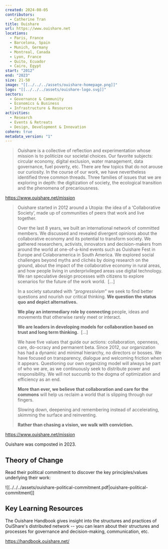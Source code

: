 ```yaml
---
created: 2024-08-05
contributors:
  - Catherine Tran
title: Ouishare
url: https://www.ouishare.net
locations:
  - Paris, France
  - Barcelona, Spain
  - Munich, Germany
  - Montreal, Canada
  - Lyon, France
  - Quito, Ecuador
  - Cairo, Egypt
start: "2012"
end: "2023"
size: 21-50
image: "[[../../../assets/ouishare-homepage.png]]"
logo: "[[../../../assets/ouishare-logo.svg]]"
sectors:
  - Governance & Community
  - Economics & Business
  - Infrastructure & Resources
activities:
  - Research
  - Events & Retreats
  - Design, Development & Innovation
cohere: true
metadata_version: "1"
---
```

>Ouishare is a collective of reflection and experimentation whose mission is to politicize our societal choices. Our favorite subjects: circular economy, digital exclusion, water management, data governance, fuel poverty, etc. There are few topics that do not arouse our curiosity. In the course of our work, we have nevertheless identified three common threads. Three families of issues that we are exploring in depth: the digitization of society, the ecological transition and the phenomena of precariousness.

https://www.ouishare.net/mission

>Ouishare started in 2012 around a Utopia: the idea of a ‘Collaborative Society’, made up of communities of peers that work and live together.
>
>Over the last 8 years, we built an international network of committed members. We discussed and revealed divergent opinions about the collaborative economy and its potential to transform society. We gathered researchers, activists, innovators and decision-makers from around the world at one-of-a-kind events such as Ouishare Fest in Europe and Colaboramerica in South America. We explored social challenges beyond myths and clichés by doing research on the ground, about the impact of the collaborative economy in rural areas, and how people living in underprivileged areas use digital technology. We ran speculative design processes with citizens to explore scenarios for the future of the work world.  [...]
>
>In a society saturated with _“progressivism”_ we seek to find better questions and nourish our critical thinking. **We question the status quo and depict alternatives.**   
>
>**We play an intermediary role by connecting** people, ideas and movements that otherwise rarely meet or interact.  
>
>**We are leaders in developing models for collaboration based on trust and long term thinking.**  [...]
>
>We have five values that guide our actions: collaboration, openness, care, do-ocracy and permanent beta. Since 2012, our organization has had a dynamic and minimal hierarchy, no directors or bosses. We have focused on transparency, dialogue and welcoming friction when it appears. Questioning our own organizing model will always be part of who we are, as we continuously seek to distribute power and responsibility. We will not succumb to the dogma of optimization and efficiency as an end.   
>
>**More than ever, we believe that collaboration and care for the commons** will help us reclaim a world that is slipping through our fingers.   
>
>Slowing down, deepening and remembering instead of accelerating, skimming the surface and reinventing.   
>
>**Rather than chasing a vision, we walk with conviction.**

https://www.ouishare.net/mission

Ouishare was composted in 2023. 

## Theory of Change

Read their political commitment to discover the key principles/values underlying their work:

![[../../../assets/ouishare-political-commitment.pdf|ouishare-political-commitment]]


## Key Learning Resources

The Ouishare Handbook gives insight into the structures and practices of OuiShare's distributed network -- you can learn about their structures and processes for governance and decision-making, communication, etc. 

https://handbook.ouishare.net/







